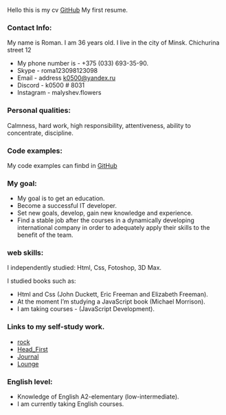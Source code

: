  Hello this is my cv 
 [GitHub](http://github.com)
My first resume.


### Contact Info: 
My name is Roman. I am 36 years old. I live in the city of Minsk. Chichurina street 12
* My phone number is -  +375 (033) 693-35-90. 
* Skype - roma123098123098
* Email - address k0500@yandex.ru
* Discord - k0500 # 8031
* Instagram - malyshev.flowers


### Personal qualities:
Calmness, hard work, high responsibility, attentiveness, ability to concentrate, discipline.


### Code examples: 
My code examples  can finbd in [GitHub](https://github.com/k0500)


### My goal:
* My goal is to get an education.
* Become a successful IT developer.
* Set new goals, develop, gain new knowledge and experience.
* Find a stable job after the courses in a dynamically developing international company in order to adequately apply their skills to the benefit of the team.


### web skills:
I independently studied:  Html,  Css,  Fotoshop,  3D Max.

I studied books such as:
* Html and Css (John Duckett, Eric Freeman and Elizabeth Freeman).
* At the moment I’m studying a JavaScript book (Michael Morrison).
* I am taking courses - (JavaScript Development).


### Links to my self-study work.
* [rock](file:///C:/Users/Komp/Desktop/%D0%BF%D1%80%D0%BE%D0%B3%D1%80%D0%B0%D0%BC%D0%BC%D0%B5%D1%80/%D0%9D%D0%BE%D0%B2%D0%B0%D1%8F%20%D0%BF%D0%B0%D0%BF%D0%BA%D0%B0%20(3)/iRock/roma.html)
* [Head_First](file:///C:/Users/Komp/Desktop/%D0%BF%D1%80%D0%BE%D0%B3%D1%80%D0%B0%D0%BC%D0%BC%D0%B5%D1%80/%D0%9D%D0%BE%D0%B2%D0%B0%D1%8F%20%D0%BF%D0%B0%D0%BF%D0%BA%D0%B0%20(3)/lounge/Head%20First.html)
* [Journal](file:///C:/Users/Komp/Desktop/%D0%BF%D1%80%D0%BE%D0%B3%D1%80%D0%B0%D0%BC%D0%BC%D0%B5%D1%80/%D0%9D%D0%BE%D0%B2%D0%B0%D1%8F%20%D0%BF%D0%B0%D0%BF%D0%BA%D0%B0%20(3)/%D0%94%D0%BD%D0%B5%D0%B2%D0%BD%D0%B8%D0%BA%20%D0%A2%D0%BE%D0%BD%D0%B8/journal.html) 
* [Lounge](file:///C:/Users/Komp/Desktop/%D0%BF%D1%80%D0%BE%D0%B3%D1%80%D0%B0%D0%BC%D0%BC%D0%B5%D1%80/%D0%9D%D0%BE%D0%B2%D0%B0%D1%8F%20%D0%BF%D0%B0%D0%BF%D0%BA%D0%B0%20(3)/%D0%9D%D0%BE%D0%B2%D0%B0%D1%8F%20%D0%BF%D0%B0%D0%BF%D0%BA%D0%B0/lounge.html)


### English level:
* Knowledge of English A2-elementary (low-intermediate).
* I am currently taking English courses.
